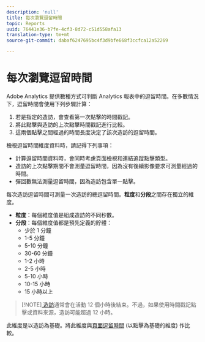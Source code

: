 ```yaml
---
description: 'null'
title: 每次瀏覽逗留時間
topic: Reports
uuid: 76441e36-b7fe-4cf3-8d72-c51d558afa13
translation-type: tm+mt
source-git-commit: dabaf6247695bc4f3d9bfe668f3ccfca12a52269

---
```



# 每次瀏覽逗留時間

Adobe Analytics 提供數種方式可判斷 Analytics 報表中的逗留時間。在多數情況下，逗留時間會使用下列步驟計算：

1. 若是指定的造訪，會查看第一次點擊的時間戳記。
2. 將此點擊與造訪的上次點擊時間戳記進行比較。
3. 這兩個點擊之間經過的時間長度決定了該次造訪的逗留時間。

檢視逗留時間維度資料時，請記得下列事項：

* 計算逗留時間資料時，會同時考慮頁面檢視和連結追蹤點擊類型。
* 造訪的上次點擊期間不會測量逗留時間，因為沒有後續影像要求可測量經過的時間。
* 彈回數無法測量逗留時間，因為造訪包含單一點擊。

每次造訪逗留時間可測量一次造訪的總逗留時間。**粒度**&#x200B;和&#x200B;**分段**&#x200B;之間存在獨立的維度。

* **粒度**：每個維度值是組成造訪的不同秒數。
* **分段**：每個維度值都是預先定義的貯體：
   * 少於 1 分鐘
   * 1-5 分鐘
   * 5-10 分鐘
   * 30-60 分鐘
   * 1-2 小時
   * 2-5 小時
   * 5-10 小時
   * 10-15 小時
   * 15 小時以上

>[!NOTE][ 造訪](../c-metrics/metrics-visit.md)通常會在活動 12 個小時後結束。不過，如果使用時間戳記點擊或資料來源，造訪可能超過 12 小時。

此維度是以造訪為基礎。將此維度與[頁面逗留時間](reports-time-spent-on-page.md) (以點擊為基礎的維度) 作比較。
